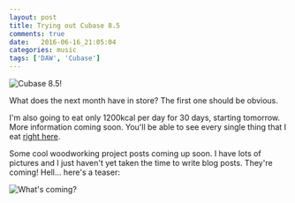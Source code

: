 ```yaml
---
layout: post
title: Trying out Cubase 8.5
comments: true
date:   2016-06-16_21:05:04 
categories: music
tags: ['DAW', 'Cubase']
---
```


![Cubase 8.5!](/assets/Cubase/about.png)

What does the next month have in store? The first one should be obvious.

I'm also going to eat only 1200kcal per day for 30 days, starting tomorrow. More information coming soon. You'll be able to see every single thing that I eat [right here](http://www.myfitnesspal.com/food/diary/AdmiralBumbleBee).

Some cool woodworking project posts coming up soon. I have lots of pictures and I just haven't yet taken the time to write blog posts. They're coming! Hell... here's a teaser:

![What's coming?](/assets/Labjack/preview.jpg)
